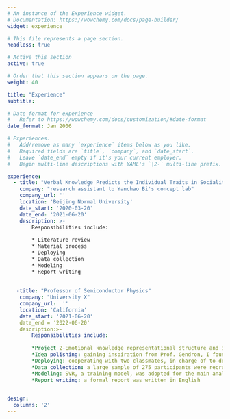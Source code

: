 ```yaml
---
# An instance of the Experience widget.
# Documentation: https://wowchemy.com/docs/page-builder/
widget: experience

# This file represents a page section.
headless: true

# Active this section
active: true

# Order that this section appears on the page.
weight: 40

title: "Experience"
subtitle: 

# Date format for experience
#   Refer to https://wowchemy.com/docs/customization/#date-format
date_format: Jan 2006

# Experiences.
#   Add/remove as many `experience` items below as you like.
#   Required fields are `title`, `company`, and `date_start`.
#   Leave `date_end` empty if it's your current employer.
#   Begin multi-line descriptions with YAML's `|2-` multi-line prefix.

experience:
  - title: "Verbal Knowledge Predicts the Individual Traits in Sociality and Morality"
    company: "research assistant to Yanchao Bi's concept lab"
    company_url: ''
    location: 'Beijing Normal University'
    date_start: '2020-03-20'
    date_end: '2021-06-20'
    description: >-
        Responsibilities include:
        
        * Literature review
        * Material process
        * Deploying
        * Data collection
        * Modeling
        * Report writing
                  
   
   -title: "Professor of Semiconductor Physics"
    company: "University X"
    company_url:  ''
    location: 'California'
    date_start: '2021-06-20'
    date_end = '2022-06-20'
    description:>-
        Responsibilities include:
        
        *Project 2-Emotional knowledge representational structure and its prediction of emotional well-being
        *Idea polishing: gaining inspiration from Prof. Gendron, I found the relationship between emotional semantic knowledge and well-being intriguing
        *Deploying: cooperating with two classmates, in charge of to-do-items distribution
        *Data collection: a large sample of 275 participants were recruited via online platform
        *Modeling: SVR, a training model, was adopted for the main analysis; we have also applied clustering, logical regression, and PCA to analyze
        *Report writing: a formal report was written in English
       

design:
  columns: '2'
---
```

